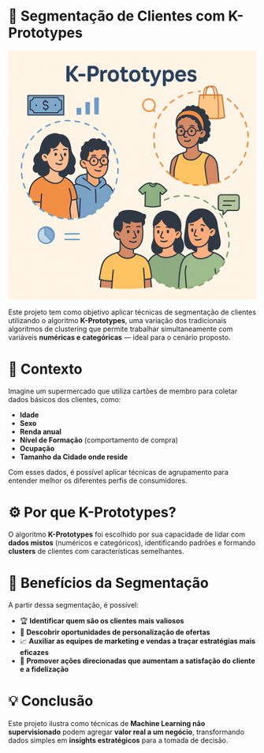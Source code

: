 # 🧠 Segmentação de Clientes com K-Prototypes

![Segmentacao  de Clientes](./data/raw/cluster%20image.png)

Este projeto tem como objetivo aplicar técnicas de segmentação de clientes utilizando o algoritmo **K-Prototypes**, uma variação dos tradicionais algoritmos de clustering que permite trabalhar simultaneamente com variáveis **numéricas e categóricas** — ideal para o cenário proposto.

# 📌 Contexto

Imagine um supermercado que utiliza cartões de membro para coletar dados básicos dos clientes, como:

- **Idade**
- **Sexo**
- **Renda anual**
- **Nível de Formação** (comportamento de compra)
- **Ocupação**
- **Tamanho da Cidade onde reside**

Com esses dados, é possível aplicar técnicas de agrupamento para entender melhor os diferentes perfis de consumidores.

# ⚙️ Por que K-Prototypes?

O algoritmo **K-Prototypes** foi escolhido por sua capacidade de lidar com **dados mistos** (numéricos e categóricos), identificando padrões e formando **clusters** de clientes com características semelhantes.

# 🎯 Benefícios da Segmentação

A partir dessa segmentação, é possível:

- 🏆 **Identificar quem são os clientes mais valiosos**
- 🎯 **Descobrir oportunidades de personalização de ofertas**
- 📈 **Auxiliar as equipes de marketing e vendas a traçar estratégias mais eficazes**
- 🤝 **Promover ações direcionadas que aumentam a satisfação do cliente e a fidelização**

# 💡 Conclusão

Este projeto ilustra como técnicas de **Machine Learning não supervisionado** podem agregar **valor real a um negócio**, transformando dados simples em **insights estratégicos** para a tomada de decisão.